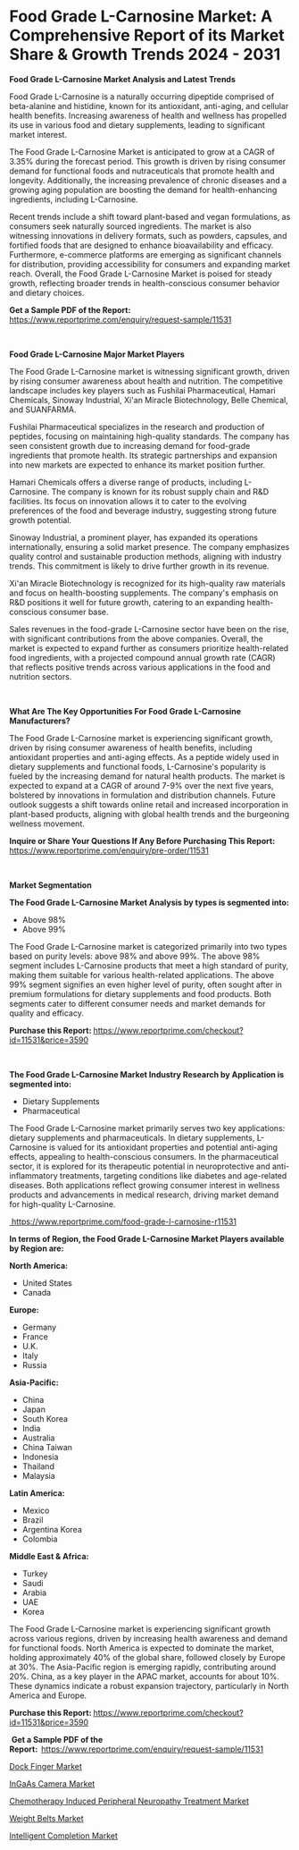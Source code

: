 <p><h1>Food Grade L-Carnosine Market: A Comprehensive Report of its Market Share & Growth Trends 2024 - 2031</h1></p><p><strong>Food Grade L-Carnosine Market Analysis and Latest Trends</strong></p>
<p><p>Food Grade L-Carnosine is a naturally occurring dipeptide comprised of beta-alanine and histidine, known for its antioxidant, anti-aging, and cellular health benefits. Increasing awareness of health and wellness has propelled its use in various food and dietary supplements, leading to significant market interest.</p><p>The Food Grade L-Carnosine Market is anticipated to grow at a CAGR of 3.35% during the forecast period. This growth is driven by rising consumer demand for functional foods and nutraceuticals that promote health and longevity. Additionally, the increasing prevalence of chronic diseases and a growing aging population are boosting the demand for health-enhancing ingredients, including L-Carnosine.</p><p>Recent trends include a shift toward plant-based and vegan formulations, as consumers seek naturally sourced ingredients. The market is also witnessing innovations in delivery formats, such as powders, capsules, and fortified foods that are designed to enhance bioavailability and efficacy. Furthermore, e-commerce platforms are emerging as significant channels for distribution, providing accessibility for consumers and expanding market reach. Overall, the Food Grade L-Carnosine Market is poised for steady growth, reflecting broader trends in health-conscious consumer behavior and dietary choices.</p></p>
<p><strong>Get a Sample PDF of the Report:&nbsp;</strong> <a href="https://www.reportprime.com/enquiry/request-sample/11531?utm_campaign=1530&utm_medium=2&utm_source=Github&utm_content=ia&utm_term=18102024&utm_id=food-grade-l-carnosine">https://www.reportprime.com/enquiry/request-sample/11531</a></p>
<p>&nbsp;</p>
<p><strong>Food Grade L-Carnosine Major Market Players</strong></p>
<p><p>The Food Grade L-Carnosine market is witnessing significant growth, driven by rising consumer awareness about health and nutrition. The competitive landscape includes key players such as Fushilai Pharmaceutical, Hamari Chemicals, Sinoway Industrial, Xi'an Miracle Biotechnology, Belle Chemical, and SUANFARMA.</p><p>Fushilai Pharmaceutical specializes in the research and production of peptides, focusing on maintaining high-quality standards. The company has seen consistent growth due to increasing demand for food-grade ingredients that promote health. Its strategic partnerships and expansion into new markets are expected to enhance its market position further.</p><p>Hamari Chemicals offers a diverse range of products, including L-Carnosine. The company is known for its robust supply chain and R&D facilities. Its focus on innovation allows it to cater to the evolving preferences of the food and beverage industry, suggesting strong future growth potential.</p><p>Sinoway Industrial, a prominent player, has expanded its operations internationally, ensuring a solid market presence. The company emphasizes quality control and sustainable production methods, aligning with industry trends. This commitment is likely to drive further growth in its revenue.</p><p>Xi'an Miracle Biotechnology is recognized for its high-quality raw materials and focus on health-boosting supplements. The company's emphasis on R&D positions it well for future growth, catering to an expanding health-conscious consumer base.</p><p>Sales revenues in the food-grade L-Carnosine sector have been on the rise, with significant contributions from the above companies. Overall, the market is expected to expand further as consumers prioritize health-related food ingredients, with a projected compound annual growth rate (CAGR) that reflects positive trends across various applications in the food and nutrition sectors.</p></p>
<p>&nbsp;</p>
<p><strong>What Are The Key Opportunities For Food Grade L-Carnosine Manufacturers?</strong></p>
<p><p>The Food Grade L-Carnosine market is experiencing significant growth, driven by rising consumer awareness of health benefits, including antioxidant properties and anti-aging effects. As a peptide widely used in dietary supplements and functional foods, L-Carnosine's popularity is fueled by the increasing demand for natural health products. The market is expected to expand at a CAGR of around 7-9% over the next five years, bolstered by innovations in formulation and distribution channels. Future outlook suggests a shift towards online retail and increased incorporation in plant-based products, aligning with global health trends and the burgeoning wellness movement.</p></p>
<p><strong>Inquire or Share Your Questions If Any Before Purchasing This Report:</strong> <a href="https://www.reportprime.com/enquiry/pre-order/11531?utm_campaign=1530&utm_medium=2&utm_source=Github&utm_content=ia&utm_term=18102024&utm_id=food-grade-l-carnosine">https://www.reportprime.com/enquiry/pre-order/11531</a></p>
<p>&nbsp;</p>
<p><strong>Market Segmentation</strong></p>
<p><strong>The Food Grade L-Carnosine Market Analysis by types is segmented into:</strong></p>
<p><ul><li>Above 98%</li><li>Above 99%</li></ul></p>
<p><p>The Food Grade L-Carnosine market is categorized primarily into two types based on purity levels: above 98% and above 99%. The above 98% segment includes L-Carnosine products that meet a high standard of purity, making them suitable for various health-related applications. The above 99% segment signifies an even higher level of purity, often sought after in premium formulations for dietary supplements and food products. Both segments cater to different consumer needs and market demands for quality and efficacy.</p></p>
<p><strong>Purchase this Report:&nbsp;</strong><a href="https://www.reportprime.com/checkout?id=11531&price=3590&utm_campaign=1530&utm_medium=2&utm_source=Github&utm_content=ia&utm_term=18102024&utm_id=food-grade-l-carnosine">https://www.reportprime.com/checkout?id=11531&price=3590</a></p>
<p>&nbsp;</p>
<p><strong>The Food Grade L-Carnosine Market Industry Research by Application is segmented into:</strong></p>
<p><ul><li>Dietary Supplements</li><li>Pharmaceutical</li></ul></p>
<p><p>The Food Grade L-Carnosine market primarily serves two key applications: dietary supplements and pharmaceuticals. In dietary supplements, L-Carnosine is valued for its antioxidant properties and potential anti-aging effects, appealing to health-conscious consumers. In the pharmaceutical sector, it is explored for its therapeutic potential in neuroprotective and anti-inflammatory treatments, targeting conditions like diabetes and age-related diseases. Both applications reflect growing consumer interest in wellness products and advancements in medical research, driving market demand for high-quality L-Carnosine.</p></p>
<p><a href="https://www.reportprime.com/food-grade-l-carnosine-r11531?utm_campaign=1530&utm_medium=2&utm_source=Github&utm_content=ia&utm_term=18102024&utm_id=food-grade-l-carnosine">&nbsp;https://www.reportprime.com/food-grade-l-carnosine-r11531</a></p>
<p><strong>In terms of Region, the Food Grade L-Carnosine Market Players available by Region are:</strong></p>
<p>
    <p> <strong> North America: </strong>
        <ul>
            <li>United States</li>
            <li>Canada</li>
        </ul>
        </p> 
    <p> <strong> Europe: </strong>
        <ul>
            <li>Germany</li>
            <li>France</li>
            <li>U.K.</li>
            <li>Italy</li>
            <li>Russia</li>
        </ul>
        </p> 
    <p> <strong> Asia-Pacific: </strong>
        <ul>
            <li>China</li>
            <li>Japan</li>
            <li>South Korea</li>
            <li>India</li>
            <li>Australia</li>
            <li>China Taiwan</li>
            <li>Indonesia</li>
            <li>Thailand</li>
            <li>Malaysia</li>
        </ul>
        </p> 
    <p> <strong> Latin America: </strong>
        <ul>
            <li>Mexico</li>
            <li>Brazil</li>
            <li>Argentina Korea</li>
            <li>Colombia</li>
        </ul>
        </p> 
    <p> <strong> Middle East & Africa: </strong>
        <ul>
            <li>Turkey</li>
            <li>Saudi</li>
            <li>Arabia</li>
            <li>UAE</li>
            <li>Korea</li>
        </ul>
    </p>
    </p>
<p><p>The Food Grade L-Carnosine market is experiencing significant growth across various regions, driven by increasing health awareness and demand for functional foods. North America is expected to dominate the market, holding approximately 40% of the global share, followed closely by Europe at 30%. The Asia-Pacific region is emerging rapidly, contributing around 20%. China, as a key player in the APAC market, accounts for about 10%. These dynamics indicate a robust expansion trajectory, particularly in North America and Europe.</p></p>
<p><strong>Purchase this Report: </strong><a href="https://www.reportprime.com/checkout?id=11531&price=3590&utm_campaign=1530&utm_medium=2&utm_source=Github&utm_content=ia&utm_term=18102024&utm_id=food-grade-l-carnosine">https://www.reportprime.com/checkout?id=11531&price=3590</a></p>
<p>&nbsp;<strong>Get a Sample PDF of the Report:&nbsp;&nbsp;</strong><a href="https://www.reportprime.com/enquiry/request-sample/11531?utm_campaign=1530&utm_medium=2&utm_source=Github&utm_content=ia&utm_term=18102024&utm_id=food-grade-l-carnosine">https://www.reportprime.com/enquiry/request-sample/11531</a></p>
<p><strong></strong></p>
<p><p><a href="https://issuu.com/reportprime-2/docs/dock-finger-market-size-2030.pptx_e9e9ecf1665a50?utm_campaign=1530&utm_medium=2&utm_source=Github&utm_content=ia&utm_term=18102024&utm_id=food-grade-l-carnosine">Dock Finger Market</a></p><p><a href="https://www.linkedin.com/pulse/ingaas-camera-market-global-share-ranking-overall-sales-demand-n5ezf?utm_campaign=1530&utm_medium=2&utm_source=Github&utm_content=ia&utm_term=18102024&utm_id=food-grade-l-carnosine">InGaAs Camera Market</a></p><p><a href="https://github.com/lesavftol/Market-Research-Report-List-1/blob/main/chemotherapy-induced-peripheral-neuropathy-treatment-market.md?utm_campaign=1530&utm_medium=2&utm_source=Github&utm_content=ia&utm_term=18102024&utm_id=food-grade-l-carnosine">Chemotherapy Induced Peripheral Neuropathy Treatment Market</a></p><p><a href="https://issuu.com/reportprime-2/docs/weight-belts-market-size-2030.pptx_975215ccdba190?utm_campaign=1530&utm_medium=2&utm_source=Github&utm_content=ia&utm_term=18102024&utm_id=food-grade-l-carnosine">Weight Belts Market</a></p><p><a href="https://www.linkedin.com/pulse/intelligent-completion-revenue-growth-report-2024-2031-8xzmf?utm_campaign=1530&utm_medium=2&utm_source=Github&utm_content=ia&utm_term=18102024&utm_id=food-grade-l-carnosine">Intelligent Completion Market</a></p></p>